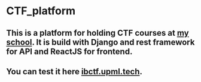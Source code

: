 # CTF_platform
## This is a platform for holding CTF courses at [my school](https://ugrafmsh.ru/). It is build with Django and rest framework for API and ReactJS for frontend.
## You can test it here [ibctf.upml.tech](http://ibctf.upml.tech/site).
